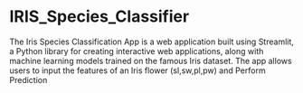 # IRIS_Species_Classifier
The Iris Species Classification App is a web application built using Streamlit, a Python library for creating interactive web applications, along with machine learning models trained on the famous Iris dataset. The app allows users to input the features of an Iris flower (sl,sw,pl,pw) and Perform Prediction
